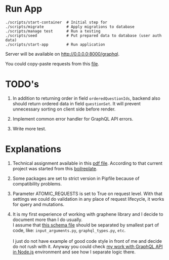 # Run App
```
./scripts/start-container  # Initial step for 
./scripts/migrate          # Apply migrations to database
./scripts/manage test      # Run a testing
./scripts/seed             # Put prepared data to database (user auth data)
./scripts/start-app        # Run application
```

Server will be available on http://0.0.0.0:8000/graphql.

You could copy-paste requests from this [file](docs/graphql_requests.txt).




# TODO's

1. In addition to returning order in field ```orderedQuestionIds```, backend also should return ordered data in field ```questionSet```. It will prevent unnecessary sorting on client side before render.

2. Implement common error handler for GraphQL API errors.

3. Write more test.


# Explanations
1. Technical assignment available in this [pdf file](docs/technical_assignment.pdf). According to that current project was started from this [boilreplate](https://github.com/kadenbarlow/django-postgres-graphql-boilerplate).

2. Some packages are set to strict version in Pipfile because of compatibility problems.

3. Parameter ATOMIC_REQUESTS is set to True on request level.
With that settings we could do validation in any place of request lifecycle, it works for query and mutations.

4. It is my first experience of working with graphene library and I decide to document more than I do usually. <br />
 I assume that [this schema file](docs/graphql_requests.txt) should be separated by smallest part of code, like: ```input_arguments.py```, ```graphql_types.py```, ```etc```. <br /><br />
 I just do not have example of good code style in front of me and decide do not rush with it.
 Anyway you could check [my work with GraphQL API in Node.js](https://github.com/DmitryBara/task-manager) environment and see how I separate logic there.


